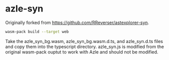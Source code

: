 # azle-syn

Originally forked from https://github.com/RReverser/astexplorer-syn.

```bash
wasm-pack build --target web
```

Take the azle_syn_bg.wasm, azle_syn_bg.wasm.d.ts, and azle_syn.d.ts files and copy them into the typescript directory. azle_syn.js is modified from the original wasm-pack ouptut to work with Azle and should not be modified.